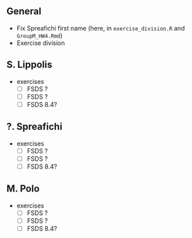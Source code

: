 ## General

* Fix Spreafichi first name (here, in `exercise_division.R` and `GroupM_HW4.Rmd`)
* Exercise division

## S. Lippolis

* exercises
  * [ ] FSDS ?
  * [ ] FSDS ?
  * [ ] FSDS 8.4?

## ?. Spreafichi

* exercises
  * [ ] FSDS ?
  * [ ] FSDS ?
  * [ ] FSDS 8.4?

## M. Polo

* exercises
  * [ ] FSDS ?
  * [ ] FSDS ?
  * [ ] FSDS 8.4?
